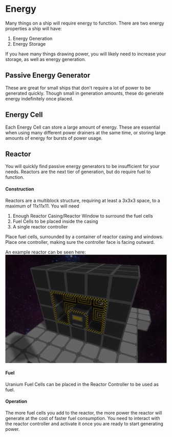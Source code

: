 # Energy

Many things on a ship will require energy to function. There are two energy properties a ship will have:

1. Energy Generation
2. Energy Storage

If you have many things drawing power, you will likely need to increase your storage, as well as energy generation.

## Passive Energy Generator

These are great for small ships that don't require a lot of power to be generated quickly. Though small in generation amounts, these do generate energy indefinitely once placed.

## Energy Cell

Each Energy Cell can store a large amount of energy. These are essential when using many different power drainers at the same time, or storing large amounts of energy for bursts of power usage.

## Reactor

You will quickly find passive energy generators to be insufficient for your needs. Reactors are the next tier of generation, but do require fuel to function.

#### Construction

Reactors are a multiblock structure, requiring at least a 3x3x3 space, to a maximum of 11x11x11.
You will need

1. Enough Reactor Casing/Reactor Window to surround the fuel cells
2. Fuel Cells to be placed inside the casing
3. A single reactor controller

Place fuel cells, surrounded by a container of reactor casing and windows. Place one controller, making sure the controller face is facing outward.

An example reactor can be seen here:
![Example Reactor](./images/reactor.png)

#### Fuel

Uranium Fuel Cells can be placed in the Reactor Controller to be used as fuel.

#### Operation

The more fuel cells you add to the reactor, the more power the reactor will generate at the cost of faster fuel consumption. You need to interact with the reactor controller and activate it once you are ready to start generating power.
